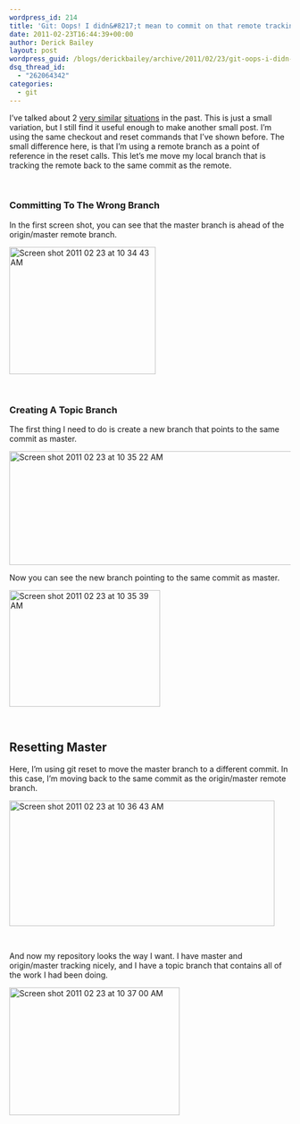 ```yaml
---
wordpress_id: 214
title: 'Git: Oops! I didn&#8217;t mean to commit on that remote tracking branch!'
date: 2011-02-23T16:44:39+00:00
author: Derick Bailey
layout: post
wordpress_guid: /blogs/derickbailey/archive/2011/02/23/git-oops-i-didn-t-mean-to-commit-on-that-remote-tracking-branch.aspx
dsq_thread_id:
  - "262064342"
categories:
  - git
---
```

I&#8217;ve talked about 2 [very similar](http://www.lostechies.com/blogs/derickbailey/archive/2010/04/01/git-oops-i-changed-those-files-in-the-wrong-branch.aspx) [situations](http://www.lostechies.com/blogs/derickbailey/archive/2010/06/08/git-d-oh-i-meant-to-create-a-new-branch-first.aspx) in the past. This is just a small variation, but I still find it useful enough to make another small post. I&#8217;m using the same checkout and reset commands that I&#8217;ve shown before. The small difference here, is that I&#8217;m using a remote branch as a point of reference in the reset calls. This let&#8217;s me move my local branch that is tracking the remote back to the same commit as the remote.

 

### Committing To The Wrong Branch

In the first screen shot, you can see that the master branch is ahead of the origin/master remote branch.

<img src="http://lostechies.com/derickbailey/files/2011/03/Screen-shot-2011-02-23-at-10.34.43-AM.png" border="0" alt="Screen shot 2011 02 23 at 10 34 43 AM" width="262" height="228" />

 

### Creating A Topic Branch

The first thing I need to do is create a new branch that points to the same commit as master.

<img src="http://lostechies.com/derickbailey/files/2011/03/Screen-shot-2011-02-23-at-10.35.22-AM.png" border="0" alt="Screen shot 2011 02 23 at 10 35 22 AM" width="506" height="204" />

Now you can see the new branch pointing to the same commit as master.

<img src="http://lostechies.com/derickbailey/files/2011/03/Screen-shot-2011-02-23-at-10.35.39-AM.png" border="0" alt="Screen shot 2011 02 23 at 10 35 39 AM" width="270" height="209" />

 

## Resetting Master

Here, I&#8217;m using git reset to move the master branch to a different commit. In this case, I&#8217;m moving back to the same commit as the origin/master remote branch.

<img src="http://lostechies.com/derickbailey/files/2011/03/Screen-shot-2011-02-23-at-10.36.43-AM.png" border="0" alt="Screen shot 2011 02 23 at 10 36 43 AM" width="475" height="225" />

 

And now my repository looks the way I want. I have master and origin/master tracking nicely, and I have a topic branch that contains all of the work I had been doing.

<img src="http://lostechies.com/derickbailey/files/2011/03/Screen-shot-2011-02-23-at-10.37.00-AM.png" border="0" alt="Screen shot 2011 02 23 at 10 37 00 AM" width="305" height="229" />

 